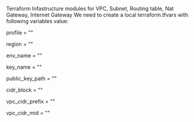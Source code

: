 Terraform Infastructure modules for VPC, Subnet, Routing table, Nat Gateway, Internet Gateway
We need to create a local terraform.tfvars with following variables value:

profile = ""

region = ""

env_name = ""


key_name = ""

public_key_path = ""


cidr_block = ""

vpc_cidr_prefix = ""

vpc_cidr_mid = ""
